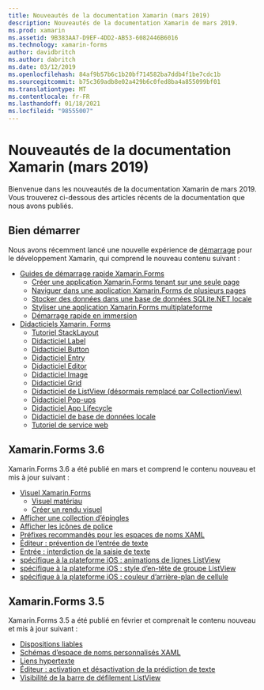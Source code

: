 ```yaml
---
title: Nouveautés de la documentation Xamarin (mars 2019)
description: Nouveautés de la documentation Xamarin de mars 2019.
ms.prod: xamarin
ms.assetid: 9B383AA7-D9EF-4DD2-AB53-6082446B6016
ms.technology: xamarin-forms
author: davidbritch
ms.author: dabritch
ms.date: 03/12/2019
ms.openlocfilehash: 84af9b57b6c1b20bf714582ba7ddb4f1be7cdc1b
ms.sourcegitcommit: b75c369adb8e02a429b6c0fed8ba4a855099bf01
ms.translationtype: MT
ms.contentlocale: fr-FR
ms.lasthandoff: 01/18/2021
ms.locfileid: "98555007"
---
```

# <a name="xamarin-docs-whats-new-march-2019"></a>Nouveautés de la documentation Xamarin (mars 2019)

Bienvenue dans les nouveautés de la documentation Xamarin de mars 2019. Vous trouverez ci-dessous des articles récents de la documentation que nous avons publiés.

## <a name="get-started"></a>Bien démarrer

Nous avons récemment lancé une nouvelle expérience de [démarrage](~/get-started/index.yml) pour le développement Xamarin, qui comprend le nouveau contenu suivant :

- [Guides de démarrage rapide Xamarin.Forms](~/get-started/quickstarts/index.md)
  - [Créer une application Xamarin.Forms tenant sur une seule page](~/get-started/quickstarts/single-page.md)
  - [Naviguer dans une application Xamarin.Forms de plusieurs pages](~/get-started/quickstarts/multi-page.md)
  - [Stocker des données dans une base de données SQLite.NET locale](~/get-started/quickstarts/database.md)
  - [Styliser une application Xamarin.Forms multiplateforme](~/get-started/quickstarts/styling.md)
  - [Démarrage rapide en immersion](~/get-started/quickstarts/deepdive.md)
- [Didacticiels Xamarin. Forms](~/get-started/tutorials/index.yml)
  - [Tutoriel StackLayout](~/get-started/tutorials/stacklayout/index.yml)
  - [Didacticiel Label](~/get-started/tutorials/label/index.yml)
  - [Didacticiel Button](~/get-started/tutorials/button/index.yml)
  - [Didacticiel Entry](~/get-started/tutorials/entry/index.yml)
  - [Didacticiel Editor](~/get-started/tutorials/editor/index.yml)
  - [Didacticiel Image](~/get-started/tutorials/image/index.yml)
  - [Didacticiel Grid](~/get-started/tutorials/grid/index.yml)
  - [Didacticiel de ListView (désormais remplacé par CollectionView)](~/get-started/tutorials/collectionview/index.yml)
  - [Didacticiel Pop-ups](~/get-started/tutorials/pop-ups/index.yml)
  - [Didacticiel App Lifecycle](~/get-started/tutorials/app-lifecycle/index.yml)
  - [Didacticiel de base de données locale](~/get-started/tutorials/local-database/index.yml)
  - [Tutoriel de service web](~/get-started/tutorials/web-service/index.yml)

## <a name="xamarinforms-36"></a>Xamarin.Forms 3.6

Xamarin.Forms 3.6 a été publié en mars et comprend le contenu nouveau et mis à jour suivant :

- [Visuel Xamarin.Forms](~/xamarin-forms/user-interface/visual/index.md)
  - [Visuel matériau](~/xamarin-forms/user-interface/visual/material-visual.md)
  - [Créer un rendu visuel](~/xamarin-forms/user-interface/visual/create.md)
- [Afficher une collection d’épingles](~/xamarin-forms/user-interface/map/pins.md#display-a-pin-collection)
- [Afficher les icônes de police](~/xamarin-forms/user-interface/text/fonts.md#display-font-icons)
- [Préfixes recommandés pour les espaces de noms XAML](~/xamarin-forms/xaml/custom-prefix.md)
- [Éditeur : prévention de l’entrée de texte](~/xamarin-forms/user-interface/text/editor.md#prevent-text-entry)
- [Entrée : interdiction de la saisie de texte](~/xamarin-forms/user-interface/text/entry.md#prevent-text-entry)
- [spécifique à la plateforme iOS : animations de lignes ListView](~/xamarin-forms/platform/ios/listview-row-animations.md)
- [spécifique à la plateforme iOS : style d’en-tête de groupe ListView](~/xamarin-forms/platform/ios/listview-group-header-style.md)
- [spécifique à la plateforme iOS : couleur d’arrière-plan de cellule](~/xamarin-forms/platform/ios/cell-background-color.md)

## <a name="xamarinforms-35"></a>Xamarin.Forms 3.5

Xamarin.Forms 3.5 a été publié en février et comprenait le contenu nouveau et mis à jour suivant :

- [Dispositions liables](~/xamarin-forms/user-interface/layouts/bindable-layouts.md)
- [Schémas d’espace de noms personnalisés XAML](~/xamarin-forms/xaml/custom-namespace-schemas.md)
- [Liens hypertexte](~/xamarin-forms/user-interface/text/label.md#hyperlinks)
- [Éditeur : activation et désactivation de la prédiction de texte](~/xamarin-forms/user-interface/text/editor.md#enable-and-disable-text-prediction)
- [Visibilité de la barre de défilement ListView](~/xamarin-forms/user-interface/listview/customizing-list-appearance.md#scrollbar-visibility)
